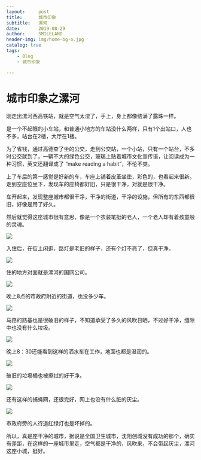 ```yaml
---
layout:     post
title:      城市印象
subtitle:   漯河
date:       2019-08-29
author:     SMILELAND
header-img: img/home-bg-o.jpg
catalog: true
tags:
    - Blog
    - 城市印象

---
```




# 城市印象之漯河

刚走出漯河西高铁站，就是空气太湿了，手上，身上都像结满了露珠一样。

是一个不起眼的小车站，和普通小地方的车站没什么两样，只有1个出站口，人也不多，站台在2楼，大厅在1楼。

为了省钱，通过高德查了坐的公交，走到公交站，一个小站，只有一个站台，不多时公交就到了，一辆不大的绿色公交，玻璃上贴着城市文化宣传语，让阅读成为一种习惯，英文还翻译成了 “make reading a habit”，不伦不类。

上了车后的第一感觉是好新的车，车座上铺着皮革坐垫，彩色的，也看起来很新。走到空座位坐下，发现车的座椅都好旧，只是很干净，对就是很干净。

车开起来，发现整座城市都很干净，干净的街道，干净的设施，但所有的东西都很旧，好像是用了好久。

然后就觉得这座城市很有意思，像是一个衣装笔挺的老人，一个老人却有着孩童般的灵魂。

![](https://i.loli.net/2019/08/29/JbZYSIQxw4EFdVv.png)

入住后，在街上闲逛，路灯是老旧的样子，还有个灯不亮了，但真干净。

![](https://i.loli.net/2019/08/29/KjOUQrRvhGbfxXC.png)

住的地方对面就是漯河的国网公司。

![](https://i.loli.net/2019/08/29/h6KRfxVzNolrekZ.png)

晚上8点的市政府附近的街道，也没多少车。

![](https://i.loli.net/2019/08/29/WuHjKGavVfkSNzU.png)

马路的路基也是很破旧的样子，不知道承受了多久的风吹日晒，不过好干净，缝隙中也没有什么垃圾。

![](https://i.loli.net/2019/08/29/6PzsyumE87dfgQD.png)

晚上8：30还能看到这样的洒水车在工作，地面也都是湿润的。

![](https://i.loli.net/2019/08/29/37lbuIC6cyKn8q4.png)

破旧的垃圾桶也被擦拭的好干净。

![](https://i.loli.net/2019/08/29/AMvsCHpOIr5GEjY.png)

还有这样的捕蝇网，还很完好，网上也没有什么脏的灰尘。

![](https://i.loli.net/2019/08/29/xuBt4hfLz1mdAae.png)

市政府旁的人行道红绿灯也是坏掉的。

所以，真是座干净的城市，据说是全国卫生城市，沈阳创城没有成功的那个，确实有差距，在这样的一座城市里走，空气都是干净的，风吹来，不会带起灰尘，漯河这座小城，挺好。